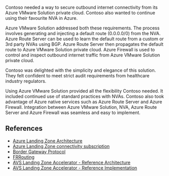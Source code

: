 ﻿Contoso needed a way to secure outbound internet connectivity from its Azure VMware Solution private cloud. Contoso also wanted to continue using their favourite NVA in Azure.

Azure VMware Solution addressed both these requirements. The process involves generating and injecting a default route (0.0.0.0/0) from the NVA. Azure Route Server can be used to learn the default route from a custom or 3rd party NVAs using BGP. Azure Route Server then propagates the default route to Azure VMware Solution private cloud. Azure Firewall is used to control and inspect outbound internet traffic from Azure VMware Solution private cloud.

Contoso was delighted with the simplicity and elegance of this solution. They felt confident to meet strict audit requirements from healthcare industry regulators.

Using Azure VMware Solution provided all the flexibility Contoso needed. It included continued use of standard practices with NVAs. Contoso also took advantage of Azure native services such as Azure Route Server and Azure Firewall. Integration between Azure VMware Solution, NVA, Azure Route Server and Azure Firewall was seamless and easy to implement.

## References

- [Azure Landing Zone Architecture](/azure/cloud-adoption-framework/scenarios/azure-vmware/enterprise-scale-landing-zone#architecture)
- [Azure Landing Zone connectivity subscription](/azure/cloud-adoption-framework/ready/landing-zone/design-area/resource-org-subscriptions)
- [Border Gateway Protocol](https://en.wikipedia.org/wiki/Border_Gateway_Protocol)
- [FRRouting](https://frrouting.org/)
- [AVS Landing Zone Accelerator - Reference Architecture](/azure/cloud-adoption-framework/scenarios/azure-vmware/enterprise-scale-landing-zone)
- [AVS Landing Zone Accelerator - Reference Implementation](https://github.com/Azure/Enterprise-Scale-for-AVS)

